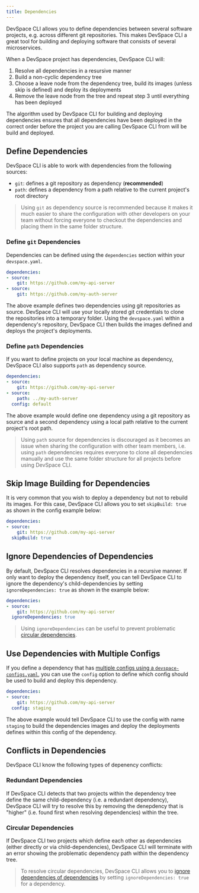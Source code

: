 ```yaml
---
title: Dependencies
---
```


DevSpace CLI allows you to define dependencies between several software projects, e.g. across different git repositories. This makes DevSpace CLI a great tool for building and deploying software that consists of several microservices.

When a DevSpace project has dependencies, DevSpace CLI will:
1. Resolve all dependencies in a resursive manner
2. Build a non-cyclic dependency tree
3. Choose a leave node from the dependency tree, build its images (unless skip is defined) and deploy its deployments
4. Remove the leave node from the tree and repeat step 3 until everything has been deployed

The algorithm used by DevSpace CLI for building and deploying dependencies ensures that all dependencies have been deployed in the correct order before the project you are calling DevSpace CLI from will be build and deployed.

## Define Dependencies
DevSpace CLI is able to work with dependencies from the following sources:
- `git`: defines a git repository as dependency (**recommended**)
- `path`: defines a dependency from a path relative to the current project's root directory

> Using `git` as dependency source is recommended because it makes it much easier to share the configuration with other developers on your team without forcing everyone to checkout the dependencies and placing them in the same folder structure.

### Define `git` Dependencies
Dependencies can be defined using the `dependencies` section within your `devspace.yaml`.
```yaml
dependencies:
- source:
    git: https://github.com/my-api-server
- source:
    git: https://github.com/my-auth-server 
```

The above example defines two dependencies using git repositories as source. DevSpace CLI will use your locally stored git credentials to clone the repositories into a temporary folder. Using the `devspace.yaml` within a dependency's repository, DevSpace CLI then builds the images defined and deploys the project's deployments.

### Define `path` Dependencies
If you want to define projects on your local machine as dependency, DevSpace CLI also supports `path` as dependency source.
```yaml
dependencies:
- source:
    git: https://github.com/my-api-server
- source:
    path: ../my-auth-server
  config: default
```
The above example would define one dependency using a git repository as source and a second dependency using a local path relative to the current project's root path.

> Using `path` source for dependencies is discouraged as it becomes an issue when sharing the configuration with other team members, i.e. using `path` dependencies requires everyone to clone all dependencies manually and use the same folder structure for all projects before using DevSpace CLI.

## Skip Image Building for Dependencies
It is very common that you wish to deploy a dependency but not to rebuild its images. For this case, DevSpace CLI allows you to set `skipBuild: true` as shown in the config example below:
```yaml
dependencies:
- source:
    git: https://github.com/my-api-server
  skipBuild: true
```

## Ignore Dependencies of Dependencies
By default, DevSpace CLI resolves dependencies in a recursive manner. If only want to deploy the dependency itself, you can tell DevSpace CLI to ignore the dependency's child-dependencies by setting `ignoreDependencies: true` as shown in the example below:
```yaml
dependencies:
- source:
    git: https://github.com/my-api-server
  ignoreDependencies: true
```

> Using `ignoreDependencies` can be useful to prevent problematic [circular dependencies](#circular-dependencies).

## Use Dependencies with Multiple Configs
If you define a dependency that has [multiple configs using a `devspace-configs.yaml`](/docs/configuration/multiple-configs), you can use the `config` option to define which config should be used to build and deploy this dependency.
```yaml
dependencies:
- source:
    git: https://github.com/my-api-server
  config: staging
```
The above example would tell DevSpace CLI to use the config with name `staging` to build the dependencies images and deploy the deployments defines within this config of the dependency.

## Conflicts in Dependencies
DevSpace CLI know the following types of depenency conflicts:

### Redundant Dependencies
If DevSpace CLI detects that two projects within the dependency tree define the same child-dependency (i.e. a redundant dependency), DevSpace CLI will try to resolve this by removing the denepdency that is "higher" (i.e. found first when resolving dependencies) within the tree.

### Circular Dependencies
If DevSpace CLI two projects which define each other as dependencies (either directly or via child-dependencies), DevSpace CLI will terminate with an error showing the problematic dependency path within the dependency tree.

> To resolve circular dependencies, DevSpace CLI allows you to [ignore dependencies of dependencies](#ignore-dependencies-of-dependencies) by setting `ignoreDependencies: true` for a dependency.
